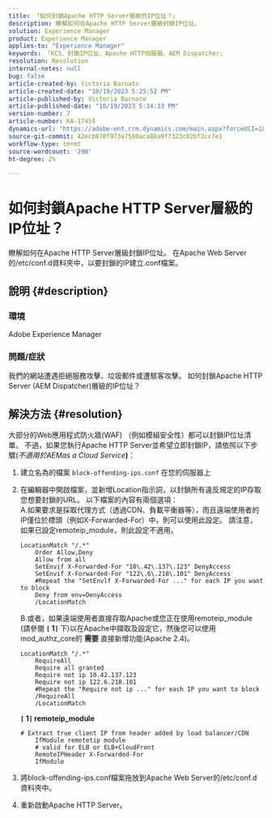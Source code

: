 ```yaml
---
title: 「如何封鎖Apache HTTP Server層級的IP位址？」
description: 瞭解如何在Apache HTTP Server層級封鎖IP位址。
solution: Experience Manager
product: Experience Manager
applies-to: "Experience Manager"
keywords: 「KCS、封鎖IP位址、Apache HTTP伺服器、AEM Dispatcher」
resolution: Resolution
internal-notes: null
bug: false
article-created-by: Victoria Barnato
article-created-date: "10/19/2023 5:25:52 PM"
article-published-by: Victoria Barnato
article-published-date: "10/19/2023 5:34:33 PM"
version-number: 7
article-number: KA-17455
dynamics-url: "https://adobe-ent.crm.dynamics.com/main.aspx?forceUCI=1&pagetype=entityrecord&etn=knowledgearticle&id=9cbb468a-a46e-ee11-8df0-6045bd006793"
source-git-commit: 42ecb070f973a7580aca88a9f7323c02bf2cc7e1
workflow-type: tm+mt
source-wordcount: '290'
ht-degree: 2%

---
```


# 如何封鎖Apache HTTP Server層級的IP位址？


瞭解如何在Apache HTTP Server層級封鎖IP位址。 在Apache Web Server的/etc/conf.d資料夾中，以要封鎖的IP建立.conf檔案。

## 說明 {#description}


### <b>環境</b>

Adobe Experience Manager



### <b>問題/症狀</b>

我們的網站遭遇拒絕服務攻擊、垃圾郵件或遭駭客攻擊。 如何封鎖Apache HTTP Server (AEM Dispatcher)層級的IP位址？


## 解決方法 {#resolution}


大部分的Web應用程式防火牆(WAF) （例如模組安全性）都可以封鎖IP位址清單。 不過，如果您執行Apache HTTP Server並希望立即封鎖IP，請依照以下步驟(*不適用於AEMas a Cloud Service<b>*)</b>：

1. 建立名為的檔案 `block-offending-ips.conf` 在您的伺服器上
2. 在編輯器中開啟檔案，並新增Location指示詞，以封鎖所有違反規定的IP存取您想要封鎖的URL。 以下檔案的內容有兩個選項：<br>    A.如果要求是採取代理方式（透過CDN、負載平衡器等），而且遠端使用者的IP僅位於標頭（例如X-Forwarded-For）中，則可以使用此設定。 請注意，如果已設定remoteip_module，則此設定不適用。


   ```
   LocationMatch "/.*"
       Order Allow,Deny
       Allow from all
       SetEnvif X-Forwarded-For "10\.42\.137\.123" DenyAccess
       SetEnvif X-Forwarded-For "122\.6\.218\.101" DenyAccess
       #Repeat the "SetEnvlf X-Forwarded-For ..." for each IP you want to block
       Deny from env=DenyAccess
       /LocationMatch
   ```

   B.或者，如果遠端使用者直接存取Apache或您正在使用remoteip_module (請參閱 <b>`[` 1`]` </b> 下)以在Apache中擷取及設定它，然後您可以使用mod_authz_core的 <b>需要</b> 直接新增功能(Apache 2.4)。


   ```
   LocationMatch "/.*"
       RequireAll
       Require all granted
       Require not ip 10.42.137.123
       Require not ip 122.6.218.101
       #Repeat the "Require not ip ..." for each IP you want to block
       /RequireAll
       /LocationMatch
   ```


   <b>`[` 1`]`  remoteip_module</b>


   ```
   # Extract true client IP from header added by load balancer/CDN
       IfModule remotetip module
       # valid for ELB or ELB+CloudFront
       RemoteIPHeader X-Forwarded-For
       IfModule
   ```


3. 將block-offending-ips.conf檔案拖放到Apache Web Server的/etc/conf.d資料夾中。
4. 重新啟動Apache HTTP Server。

